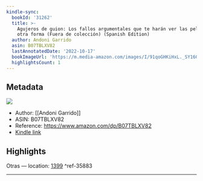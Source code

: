 ```yaml
---
kindle-sync:
  bookId: '31262'
  title: >-
    Agujeros de guion: Los fallos argumentales que te harán ver las películas de
    otra forma (Fuera de colección) (Spanish Edition)
  author: Andoni Garrido
  asin: B07TBLXV82
  lastAnnotatedDate: '2022-10-17'
  bookImageUrl: 'https://m.media-amazon.com/images/I/91qoGHKiHxL._SY160.jpg'
  highlightsCount: 1
---
```

## Metadata
![](https://m.media-amazon.com/images/I/91qoGHKiHxL._SY160.jpg)
* Author: [[Andoni Garrido]]
* ASIN: B07TBLXV82
* Reference: https://www.amazon.com/dp/B07TBLXV82
* [Kindle link](kindle://book?action=open&asin=B07TBLXV82)

## Highlights
Otras — location: [1399](kindle://book?action=open&asin=B07TBLXV82&location=1399) ^ref-35883

---

